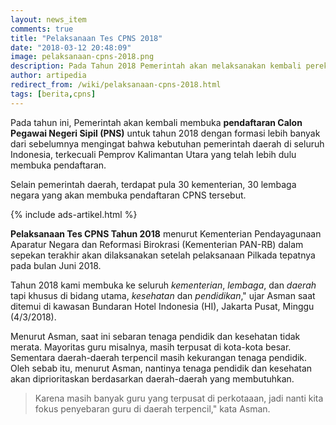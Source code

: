 ```yaml
---
layout: news_item
comments: true
title: "Pelaksanaan Tes CPNS 2018"
date: "2018-03-12 20:48:09"
image: pelaksanaan-cpns-2018.png
description: Pada Tahun 2018 Pemerintah akan melaksanakan kembali perekrutan CPNS. Pelaksanaan Tes CPNS Tahun 2018 ini seluruh kementrian, lembaga, dan daerah akan membuka formasi sesuai dengan kebutuhannya.
author: artipedia
redirect_from: /wiki/pelaksanaan-cpns-2018.html
tags: [berita,cpns]
---
```


Pada tahun ini, Pemerintah akan kembali membuka **pendaftaran Calon Pegawai Negeri Sipil (PNS)** untuk tahun 2018 dengan formasi lebih banyak dari sebelumnya mengingat bahwa kebutuhan pemerintah daerah di seluruh Indonesia, terkecuali Pemprov Kalimantan Utara yang telah lebih dulu membuka pendaftaran.

Selain pemerintah daerah, terdapat pula  30 kementerian, 30 lembaga negara yang akan membuka pendaftaran CPNS tersebut.

{% include ads-artikel.html %}

**Pelaksanaan Tes CPNS Tahun 2018** menurut Kementerian Pendayagunaan Aparatur Negara dan Reformasi Birokrasi (Kementerian PAN-RB) dalam sepekan terakhir akan dilaksanakan setelah pelaksanaan Pilkada tepatnya pada bulan Juni 2018.

Tahun 2018 kami membuka ke seluruh *kementerian*, *lembaga*, dan *daerah* tapi khusus di bidang utama, *kesehatan* dan *pendidikan*," ujar Asman saat ditemui di kawasan Bundaran Hotel Indonesia (HI), Jakarta Pusat, Minggu (4/3/2018).

Menurut Asman, saat ini sebaran tenaga pendidik dan kesehatan tidak merata. Mayoritas guru misalnya, masih terpusat di kota-kota besar. Sementara daerah-daerah terpencil masih kekurangan tenaga pendidik. Oleh sebab itu, menurut Asman, nantinya tenaga pendidik dan kesehatan akan diprioritaskan berdasarkan daerah-daerah yang membutuhkan.

> Karena masih banyak guru yang terpusat di perkotaaan, jadi nanti kita fokus penyebaran guru di daerah terpencil," kata Asman.

